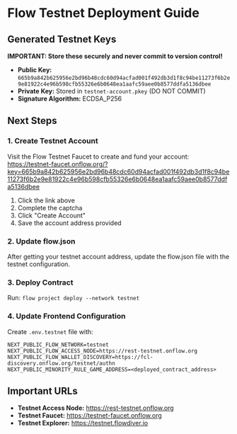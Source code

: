 # Flow Testnet Deployment Guide

## Generated Testnet Keys

**IMPORTANT: Store these securely and never commit to version control!**

- **Public Key:** `665b9a842b625956e2bd96b48cdc60d94acfad001f492db3d1f8c94be11273f6b2e9e81922c4e96b598cfb55326e6b0648ea1aafc59aee0b8577ddfa5136dbee`
- **Private Key:** Stored in `testnet-account.pkey` (DO NOT COMMIT)
- **Signature Algorithm:** ECDSA_P256

## Next Steps

### 1. Create Testnet Account

Visit the Flow Testnet Faucet to create and fund your account:
https://testnet-faucet.onflow.org/?key=665b9a842b625956e2bd96b48cdc60d94acfad001f492db3d1f8c94be11273f6b2e9e81922c4e96b598cfb55326e6b0648ea1aafc59aee0b8577ddfa5136dbee

1. Click the link above
2. Complete the captcha
3. Click "Create Account"
4. Save the account address provided

### 2. Update flow.json

After getting your testnet account address, update the flow.json file with the testnet configuration.

### 3. Deploy Contract

Run: `flow project deploy --network testnet`

### 4. Update Frontend Configuration

Create `.env.testnet` file with:
```
NEXT_PUBLIC_FLOW_NETWORK=testnet
NEXT_PUBLIC_FLOW_ACCESS_NODE=https://rest-testnet.onflow.org
NEXT_PUBLIC_FLOW_WALLET_DISCOVERY=https://fcl-discovery.onflow.org/testnet/authn
NEXT_PUBLIC_MINORITY_RULE_GAME_ADDRESS=<deployed_contract_address>
```

## Important URLs

- **Testnet Access Node:** https://rest-testnet.onflow.org
- **Testnet Faucet:** https://testnet-faucet.onflow.org
- **Testnet Explorer:** https://testnet.flowdiver.io